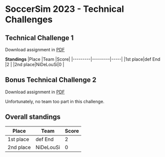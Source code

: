 # SoccerSim 2023 - Technical Challenges

## Technical Challenge 1

Download assignment in [PDF](https://robocup-junior.github.io/soccer-2023/tc/Technical_Challenge_1.pdf)

**Standings**
|Place    |Team     |Score|
|---------|---------|-----|
|1st place|def End  |2    |
|2nd place|NiDeLouSi|0    |


## Bonus Technical Challenge 2

Download assignment in [PDF](https://robocup-junior.github.io/soccer-2023/tc/Technical_Challenge_2.pdf)

Unfortunately, no team too part in this challenge.


## Overall standings

|Place    |Team     |Score|
|---------|---------|-----|
|1st place|def End  |2    |
|2nd place|NiDeLouSi|0    |

